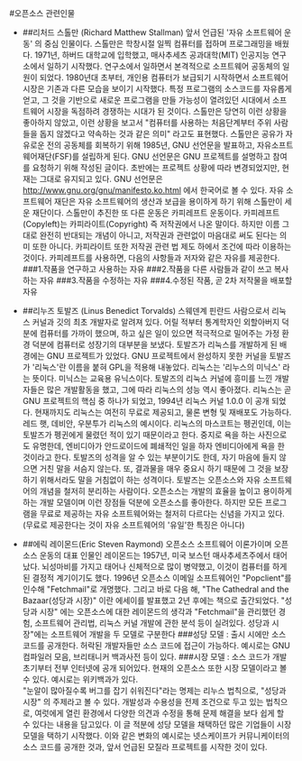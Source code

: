 #오픈소스 관련인물
 * ##리처드 스톨만 (Richard Matthew Stallman)
  앞서 언급된 '자유 소프트웨어 운동' 의 중심 인물이다. 스톨만은 학창시절 일찍 컴퓨터를 접하며 프로그래밍을 배웠다. 1971년, 하버드 대학교에 입학했고, 매사추세츠 공과대학(MIT) 인공지능 연구소에서 일하기 시작했다. 연구소에서 일하면서 본격적으로 소프트웨어 공동체의 일원이 되었다. 1980년대 초부터, 개인용 컴퓨터가 보급되기 시작하면서 소프트웨어 시장은 기존과 다른 모습을 보이기 시작했다. 특정 프로그램의 소스코드를 자유롭게 얻고, 그 것을 기반으로 새로운 프로그램을 만들 가능성이 열려있던 시대에서 소프트웨어 시장을 독점하려 경쟁하는 시대가 된 것이다. 스톨만은 당연히 이런 상황을 좋아하지 않았고, 이런 상황을 보고서 "컴퓨터를 사용하는 처음단계부터 주위 사람들을 돕지 않겠다고 약속하는 것과 같은 의미" 라고도 표현했다. 스톨만은 공유가 자유로운 전의 공동체를 회복하기 위해 1985년, GNU 선언문을 발표하고, 자유소프트웨어재단(FSF)를 설립하게 된다. GNU 선언문은 GNU 프로젝트를 설명하고 참여를 요청하기 위해 작성된 글이다. 초반에는 프로젝트 상황에 따라 변경되었지만, 현재는 그대로 유지되고 있다. GNU 선언문은 http://www.gnu.org/gnu/manifesto.ko.html 에서 한국어로 볼 수 있다. 자유 소프트웨어 재단은 자유 소프트웨어의 생산과 보급을 용이하게 하기 위해 스톨만이 세운 재단이다. 스톨만이 추진한 또 다른 운동은 카피레프트 운동이다. 카피레프트(Copyleft)는 카피라이트(Copyright) 즉 저작권에서 나온 말이다. 하지만 이름 그대로 완전히 반대되는 개념이 아니고, 저작권과 관련없이 마음대로 써도 된다는 의미 또한 아니다. 카피라이트 또한 저작권 관련 법 제도 하에서 조건에 따라 이용하는 것이다. 카피레프트를 사용하면, 다음의 사항들과 저자와 같은 자유를 제공한다.
  ###1.작품을 연구하고 사용하는 자유
  ###2.작품을 다른 사람들과 같이 쓰고 복사하는 자유
  ###3.작품을 수정하는 자유
  ###4.수정된 작품, 곧 2차 저작물을 배포할 자유
  
 * ##리누즈 토발즈 (Linus Benedict Torvalds)
  스웨덴계 핀란드 사람으로서 리눅스 커널과 깃의 최초 개발자로 알려져 있다. 어릴 적부터 통계학자인 외할아버지 덕분에 컴퓨터를 가까이 했으며, 하고 싶은 일이 있으면 적극적으로 밀어주는 가정 환경 덕분에 컴퓨터로 성장기의 대부분을 보냈다. 토발즈가 리눅스를 개발하게 된 배경에는 GNU 프로젝트가 있었다. GNU 프로젝트에서 완성하지 못한 커널을 토발즈가 '리눅스'란 이름을 붙혀 GPL을 적용해 내놓았다. 리눅스는 '리누스의 미닉스' 라는 뜻이다. 미닉스는 교육용 유닉스이다. 토발즈의 리눅스 커널에 흥미를 느낀 개발자들은 많은 개발활동을 했고, 그에 따라 리눅스의 성능 역시 좋아졌다. 리눅스는 곧 GNU 프로젝트의 핵심 중 하나가 되었고, 1994년 리눅스 커널 1.0.0 이 공개 되었다. 현재까지도 리눅스는 여전히 무료로 제공되고, 물론 변형 및 재배포도 가능하다. 레드 햇, 데비안, 우분투가 리눅스의 예시이다. 
  리눅스의 마스코트는 펭귄인데, 이는 토발즈가 펭귄에게 물렸던 적이 있기 때문이라고 한다. 중지로 욕을 하는 사진으로도 유명한데, 엔비디아가 안드로이드에 폐쇄적인 일을 하자 엔비디아에게 욕을 한 것이라고 한다. 토발즈의 성격을 알 수 있는 부분이기도 한데, 자기 마음에 들지 않으면 거친 말을 서슴지 않는다. 또, 결과물을 매우 중요시 하기 때문에 그 것을 보장하기 위해서라도 말을 거침없이 하는 성격이다. 
  토발즈는 오픈소스와 자유 소프트웨어의 개념을 철저히 분리하는 사람이다. 오픈소스는 개발의 효율을 높이고 용이하게 하는 개발 모델이며 이런 장점들 덕분에 오픈소스를 좋아한다. 하지만 모든 프로그램을 무료로 제공하는 자유 소프트웨어와는 철저히 다르다는 신념을 가지고 있다.(무료로 제공한다는 것이 자유 소프트웨어의 '유일'한 특징은 아니다)


 * ##에릭 레이몬드(Eric Steven Raymond)
  오픈소스 소프트웨어 이론가이며 오픈소스 운동의 대표 인물인 레이몬드는 1957년, 미국 보스턴 매사추세츠주에서 태어났다. 뇌성마비를 가지고 태어나 신체적으로 많이 병약했고, 이것이 컴퓨터를 하게 된 결정적 계기이기도 했다. 1996년 오픈소스 이메일 소프트웨어인 "Popclient"를 인수해 "Fetchmail"로 개명했다. 그리고 바로 다음 해, "The Cathedral and the Bazaar(성당과 시장)" 이란 에세이를 발표했고 2년 후에는 책으로 출간되었다. "성당과 시장" 에는 오픈소스에 대한 레이몬드의 생각과 "Fetchmail"을 관리했던 경험, 소프트웨어 관리법, 리눅스 커널 개발에 관한 분석 등이 실려있다. 
  성당과 시장"에는 소프트웨어 개발을 두 모델로 구분한다
  ###성당 모델 :
  출시 시에만 소스 코드를 공개한다. 허락된 개발자들만 소스 코드에 접근이 가능하다.
  예시로는 GNU 컴파일러 모음, 브리태니커 백과사전 등이 있다. 
  ###시장 모델 :
  소스 코드가 개발 초기부터 전부 인터넷에 공개 되어있다. 현재의 오픈소스 또한 시장 모델이라고 볼 수 있다. 
  예시로는 위키백과가 있다.  
  "눈알이 많아질수록 버그를 잡기 쉬워진다"라는 명제는 리누스 법칙으로, "성당과 시장" 의 주제라고 볼 수 있다. 개발성과 수용성을 전제 조건으로 두고 있는 법칙으로, 여럿에게 열린 환경에서 다양한 의견과 수정을 통해 문제 해결을 보다 쉽게 할 수 있다는 내용을 담고있다. 이 글 적분에 성당 모델을 채택하던 많은 기업들이 시장 모델을 택하기 시작했다. 이와 같은 변화의 예시로는 넷스케이프가 커뮤니케이터의 소스 코드를 공개한 것과, 앞서 언급된 모질라 프로젝트를 시작한 것이 있다. 
